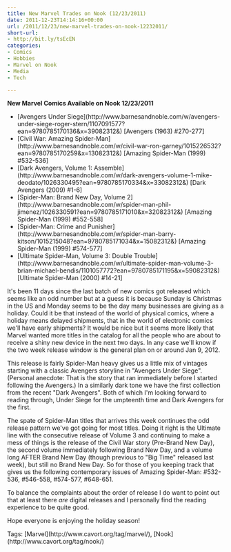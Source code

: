 ```yaml
---
title: New Marvel Trades on Nook (12/23/2011)
date: 2011-12-23T14:14:16+00:00
url: /2011/12/23/new-marvel-trades-on-nook-12232011/
short-url:
- http://bit.ly/tsEcEN
categories:
- Comics
- Hobbies
- Marvel on Nook
- Media
- Tech

---
```

<strong>New Marvel Comics Available on Nook 12/23/2011</strong>
<ul>
<li>
[Avengers Under Siege](http://www.barnesandnoble.com/w/avengers-under-siege-roger-stern/1107091577?ean=9780785170136&#038;x=39082312&#038;) [Avengers (1963) #270-277]
</li>
<li>
[Civil War: Amazing Spider-Man](http://www.barnesandnoble.com/w/civil-war-ron-garney/1015226532?ean=9780785170259&#038;x=13082312&#038;) [Amazing Spider-Man (1999) #532-536]
</li>
<li>
[Dark Avengers, Volume 1: Assemble](http://www.barnesandnoble.com/w/dark-avengers-volume-1-mike-deodato/1026330495?ean=9780785170334&#038;x=33082312&#038;) [Dark Avengers (2009) #1-6]
</li>
<li>
[Spider-Man: Brand New Day, Volume 2](http://www.barnesandnoble.com/w/spider-man-phil-jimenez/1026330591?ean=9780785171010&#038;x=32082312&#038;) [Amazing Spider-Man (1999) #552-558]
</li>
<li>
[Spider-Man: Crime and Punisher](http://www.barnesandnoble.com/w/spider-man-barry-kitson/1015215048?ean=9780785171034&#038;x=15082312&#038;) [Amazing Spider-Man (1999) #574-577]
</li>
<li>
[Ultimate Spider-Man, Volume 3: Double Trouble](http://www.barnesandnoble.com/w/ultimate-spider-man-volume-3-brian-michael-bendis/1101057772?ean=9780785171195&#038;x=59082312&#038;) [Ultimate Spider-Man (2000) #14-21]
</li>
</ul>
It's been 11 days since the last batch of new comics got released which seems like an odd number but at a guess it is because Sunday is Christmas in the US and Monday seems to be the day many businesses are giving as a holiday. Could it be that instead of the world of physical comics, where a holiday means delayed shipments, that in the world of electronic comics we'll have early shipments? It would be nice but it seems more likely that Marvel wanted more titles in the catalog for all the people who are about to receive a shiny new device in the next two days. In any case we'll know if the two week release window is the general plan on or around Jan 9, 2012.

This release is fairly Spider-Man heavy gives us a little mix of vintages starting with a classic Avengers storyline in "Avengers Under Siege". (Personal anecdote: That is the story that ran immediately before I started following the Avengers.) In a similarly dark tone we have the first collection from the recent "Dark Avengers". Both of which I'm looking forward to reading through, Under Siege for the umpteenth time and Dark Avengers for the first.

The spate of Spider-Man titles that arrives this week continues the odd release pattern we've got going for most titles. Doing it right is the Ultimate line with the consecutive release of Volume 3 and continuing to make a mess of things is the release of the Civil War story (Pre-Brand New Day), the second volume immediately following Brand New Day, and a volume long AFTER Brand New Day (though previous to "Big Time" released last week), but still no Brand New Day. So for those of you keeping track that gives us the following contemporary issues of Amazing Spider-Man: #532-536, #546-558, #574-577, #648-651.

To balance the complaints about the order of release I do want to point out that at least there <em>are</em> digital releases and I personally find the reading experience to be quite good.

Hope everyone is enjoying the holiday season!

</div>

<div class="st-post-tags">
Tags: [Marvel](http://www.cavort.org/tag/marvel/), [Nook](http://www.cavort.org/tag/nook/)<br />
</div>